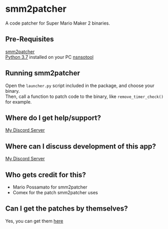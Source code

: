 # smm2patcher
A code patcher for Super Mario Maker 2 binaries.

## Pre-Requisites
[smm2patcher](https://github.com/MarioPossamato/smm2patcher/archive/master.zip)  
[Python 3.7](https://www.python.org/downloads/release/python-370/) installed on your PC
[nsnsotool](https://github.com/0CBH0/nsnsotool/releases)

## Running smm2patcher
Open the `launcher.py` script included in the package, and choose your binary.  
Then, call a function to patch code to the binary, like `remove_timer_check()` for example.  

## Where do I get help/support?
[My Discord Server](https://discord.gg/8wx8uQF)

## Where can I discuss development of this app?
[My Discord Server](https://discord.gg/8wx8uQF)

## Who gets credit for this?
* Mario Possamato for smm2patcher
* Comex for the patch smm2patcher uses

## Can I get the patches by themselves?
Yes, you can get them [here](https://cdn.discordapp.com/attachments/622152127883640852/684003454103846922/main_patches.txt)
